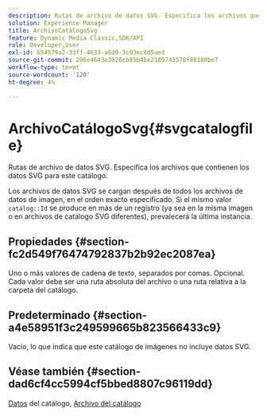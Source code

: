 ```yaml
---
description: Rutas de archivo de datos SVG. Especifica los archivos que contienen los datos SVG para este catálogo.
solution: Experience Manager
title: ArchivoCatálogoSvg
feature: Dynamic Media Classic,SDK/API
role: Developer,User
exl-id: 654579a2-33ff-4633-a6d0-3c03ec8d5aed
source-git-commit: 206e4643e3926cb85b4be2189743578f88180be7
workflow-type: tm+mt
source-wordcount: '120'
ht-degree: 4%

---
```


# ArchivoCatálogoSvg{#svgcatalogfile}

Rutas de archivo de datos SVG. Especifica los archivos que contienen los datos SVG para este catálogo.

Los archivos de datos SVG se cargan después de todos los archivos de datos de imagen, en el orden exacto especificado. Si el mismo valor `catalog::Id` se produce en más de un registro (ya sea en la misma imagen o en archivos de catálogo SVG diferentes), prevalecerá la última instancia.

## Propiedades {#section-fc2d549f76474792837b2b92ec2087ea}

Uno o más valores de cadena de texto, separados por comas. Opcional. Cada valor debe ser una ruta absoluta del archivo o una ruta relativa a la carpeta del catálogo.

## Predeterminado {#section-a4e58951f3c249599665b823566433c9}

Vacío, lo que indica que este catálogo de imágenes no incluye datos SVG.

## Véase también {#section-dad6cf4cc5994cf5bbed8807c96119dd}

[Datos](../../../../../is-api/image-catalog/image-serving-api-ref/c-image-catalog-reference/c-overview/c-catalog-data-fields/c-catalog-data-fields.md#concept-b19581028ec44f98b9f5943624403d29) del catálogo,  [Archivo del catálogo](../../../../../is-api/image-catalog/image-serving-api-ref/c-image-catalog-reference/c-attributes-reference/r-catalogfile.md#reference-16498bb4cb33458697c1ab002ea8db79)
